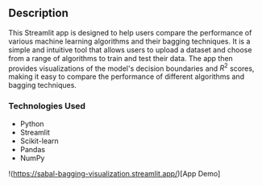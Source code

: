 ## Description
This Streamlit app is designed to help users compare the performance of various machine learning algorithms and their bagging techniques. It is a simple and intuitive tool that allows users to upload a dataset and choose from a range of algorithms to train and test their data. The app then provides visualizations of the model's decision boundaries and $R^2$ scores, making it easy to compare the performance of different algorithms and bagging techniques.

### Technologies Used
- Python
- Streamlit
- Scikit-learn
- Pandas
- NumPy

!(https://sabal-bagging-visualization.streamlit.app/)[App Demo]